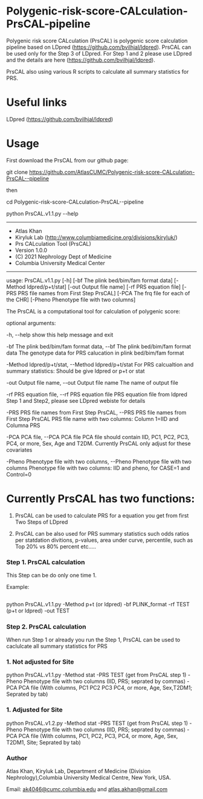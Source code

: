 # Polygenic-risk-score-CALculation-PrsCAL-pipeline

Polygenic risk score CALculation (PrsCAL) is polygenic score calculation pipeline based on LDpred (https://github.com/bvilhjal/ldpred). PrsCAL can be used only for the Step 3 of LDpred. For Step 1 and 2 please use LDpred and the details are here (https://github.com/bvilhjal/ldpred).

PrsCAL also using various R scripts to calculate all summary statistics for PRS.

# Useful links

LDpred (https://github.com/bvilhjal/ldpred)

# Usage

First download the PrsCAL from our github page:

git clone https://github.com/AtlasCUMC/Polygenic-risk-score-CALculation-PrsCAL--pipeline

then 

cd Polygenic-risk-score-CALculation-PrsCAL--pipeline

python PrsCAL.v1.1.py --help 

********************************************************************* 
* Atlas Khan
* Kiryluk Lab (http://www.columbiamedicine.org/divisions/kiryluk/) 
* Prs CALculation Tool (PrsCAL)
* Version 1.0.0 
* (C) 2021 Nephrology Dept of Medicine 
* Columbia University Medical Center
 *********************************************************************
usage: PrsCAL.v1.1.py [-h] [-bf The plink bed/bim/fam format data]
                      [-Method ldpred/p+t/stat] [-out Output file name]
                      [-rf PRS equation file]
                      [-PRS PRS file names from First Step PrsCAL]
                      [-PCA The frq file for each of the CHR]
                      [-Pheno Phenotype file with two columns]

The PrsCAL is a computational tool for calculation of polygenic score:

optional arguments:

  -h, --help            show this help message and exit
  
  -bf The plink bed/bim/fam format data, --bf The plink bed/bim/fam format data
                        The genotype data for PRS calucation in plink
                        bed/bim/fam format
                        
  -Method ldpred/p+t/stat, --Method ldpred/p+t/stat
                        For PRS calcualtion and summary statistics: Should be
                        give ldpred or p+t or stat
                        
  -out Output file name, --out Output file name
                        The name of output file
                        
  -rf PRS equation file, --rf PRS equation file
                        PRS equation file from ldpred Step 1 and Step2, please
                        see LDpred webiste for details
                        
  -PRS PRS file names from First Step PrsCAL, --PRS PRS file names from First Step PrsCAL
                        PRS file name with two columns: Column 1=IID and
                        Columna PRS
                        
-PCA PCA file, --PCA PCA file
                        PCA file should contain IID, PC1, PC2, PC3, PC4, or
                        more, Sex, Age and T2DM. Currently PrsCAL only adjust
                        for these covariates
                        
  -Pheno Phenotype file with two columns, --Pheno Phenotype file with two columns
                        Phenotype file with two columns: IID and pheno, for
                        CASE=1 and Control=0

                        

# Currently PrsCAL has two functions:

1. PrsCAL can be used to calculate PRS for a equation you get from first Two Steps of LDpred

2. PrsCAL can be also used for PRS summary statistics such odds ratios per statdation divitions, p-values, area under curve, percentile, such as Top 20% vs 80% percent etc.....



### Step 1. PrsCAL calculation 

This Step can be do only one time 1.

Example:
##
python PrsCAL.v1.1.py  -Method p+t (or ldpred) -bf PLINK_format -rf TEST (p+t or ldpred)  -out TEST

#####
### Step 2. PrsCAL calculation

When run Step 1 or already you run the Step 1, PrsCAL can be used to caclulcate all summary statistics for PRS

### 1. Not adjusted for Site

python PrsCAL.v1.1.py  -Method stat -PRS TEST (get from PrsCAL step 1)  -Pheno Phenotype file with two columns (IID, PRS; seprated by commas) -PCA PCA file (With columns, PC1 PC2 PC3 PC4, or more, Age, Sex,T2DM1; Seprated by tab)

### 1. Adjusted for Site

python PrsCAL.v1.2.py  -Method stat -PRS TEST (get from PrsCAL step 1)  -Pheno Phenotype file with two columns (IID, PRS; seprated by commas) -PCA PCA file (With columns, PC1, PC2, PC3, PC4, or more, Age, Sex, T2DM1, Site; Seprated by tab)



### Author

Atlas Khan, Kiryluk Lab, Department of Medicine (Division Nephrology),Columbia University Medical Centre, New York, USA.

Email: ak4046@cumc.columbia.edu and atlas.akhan@gmail.com










